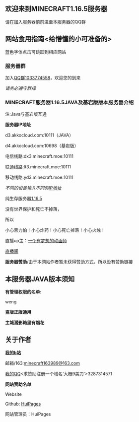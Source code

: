 ## 欢迎来到MINECRAFT1.16.5服务器
请在加入服务器前前进至本服务器的QQ群

## 网站食用指南<给懵懂的小可准备的>

蓝色字体点击可跳跃到相应网站

### 服务器群
加入[QQ群1033774558](https://jq.qq.com/?_wv=1027&k=Ob8UOvUU)，欢迎您的到来

_请务必遵守群规_ 
### MINECRAFT服务器1.16.5JAVA及基岩版版本服务器介绍
注:Java与基岩版互通

**服务器IP地址**

d3.akkocloud.com:10111（JAVA）

d4.akkocloud.com:10698（基岩版）

电信线路:dx3.minecraft.moe:10111

联通线路:lt3.minecraft.moe:10111

移动线路:yd3.minecraft.moe:10111

_不同的设备输入不同的[IP地址](baike.baidu.com/item/IP地址/150859)_

纯生存服务器[1.16.5](https://minecraft-zh.gamepedia.com/Java%E7%89%881.16.5)

没有世界保护和死亡不掉落，

所以

小心苦力怕！小心炸药！小心死亡掉落！小心火烛！

直播up主：[一个有梦想的动画师](https://space.bilibili.com/66003457/)

[直播间](https://live.bilibili.com/5241448)

**服务器赞助**/由于本网站作者暂未获得赞助方式，所以没有赞助链接

## 本服务器JAVA版本须知

**有管理权限的名单:**

weng

**盗版正版通用**

**主城潜影箱里有烟花**

## 关于作者

**[我的b站](https://space.bilibili.com/381278404)**

邮箱/163:minecraft163989@163.com

[我的QQ](http://wpa.qq.com/msgrd?v=3&uin=3287314571&site=qq&menu=yes)<求赞助注册一个域名‘大概9美刀’>3287314571

**网站赞助名单**

Website

Github:
       [HuiPages](https://github.com/HuiPages)
    
网站管理员：HuiPages
